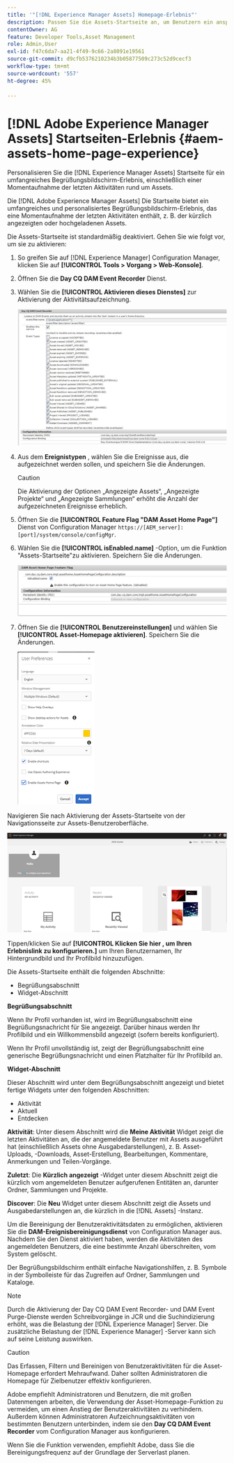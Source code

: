 ```yaml
---
title: '"[!DNL Experience Manager Assets] Homepage-Erlebnis"'
description: Passen Sie die Assets-Startseite an, um Benutzern ein ansprechendes Erlebnis auf dem Willkommensbildschirm zu bieten, einschließlich einer Übersicht der letzten Aktivitäten rund um Assets.
contentOwner: AG
feature: Developer Tools,Asset Management
role: Admin,User
exl-id: f47c6da7-aa21-4f49-9c66-2a8091e19561
source-git-commit: d9cfb5376210234b3b05877509c273c52d9cecf3
workflow-type: tm+mt
source-wordcount: '557'
ht-degree: 45%

---
```


# [!DNL Adobe Experience Manager Assets] Startseiten-Erlebnis {#aem-assets-home-page-experience}

Personalisieren Sie die [!DNL Experience Manager Assets] Startseite für ein umfangreiches Begrüßungsbildschirm-Erlebnis, einschließlich einer Momentaufnahme der letzten Aktivitäten rund um Assets.

Die [!DNL Adobe Experience Manager Assets] Die Startseite bietet ein umfangreiches und personalisiertes Begrüßungsbildschirm-Erlebnis, das eine Momentaufnahme der letzten Aktivitäten enthält, z. B. der kürzlich angezeigten oder hochgeladenen Assets.

Die Assets-Startseite ist standardmäßig deaktiviert. Gehen Sie wie folgt vor, um sie zu aktivieren:

1. So greifen Sie auf [!DNL Experience Manager] Configuration Manager, klicken Sie auf **[!UICONTROL Tools > Vorgang > Web-Konsole]**.
1. Öffnen Sie die **Day CQ DAM Event Recorder** Dienst.
1. Wählen Sie die **[!UICONTROL Aktivieren dieses Dienstes]** zur Aktivierung der Aktivitätsaufzeichnung.

   ![chlimage_1-250](assets/chlimage_1-250.png)

1. Aus dem **Ereignistypen** , wählen Sie die Ereignisse aus, die aufgezeichnet werden sollen, und speichern Sie die Änderungen.

   >[!CAUTION]
   >
   >Die Aktivierung der Optionen „Angezeigte Assets“, „Angezeigte Projekte“ und „Angezeigte Sammlungen“ erhöht die Anzahl der aufgezeichneten Ereignisse erheblich.

1. Öffnen Sie die **[!UICONTROL Feature Flag &quot;DAM Asset Home Page&quot;]** Dienst von Configuration Manager `https://[AEM_server]:[port]/system/console/configMgr`.
1. Wählen Sie die **[!UICONTROL isEnabled.name]** -Option, um die Funktion &quot;Assets-Startseite&quot;zu aktivieren. Speichern Sie die Änderungen.

   ![chlimage_1-251](assets/chlimage_1-251.png)

1. Öffnen Sie die **[!UICONTROL Benutzereinstellungen]** und wählen Sie **[!UICONTROL Asset-Homepage aktivieren]**. Speichern Sie die Änderungen.

   ![user_Preferences](assets/user_preferences.png)

Navigieren Sie nach Aktivierung der Assets-Startseite von der Navigationsseite zur Assets-Benutzeroberfläche.

![home_page](assets/home_page.png)

Tippen/klicken Sie auf **[!UICONTROL Klicken Sie hier , um Ihren Erlebnislink zu konfigurieren.]** um Ihren Benutzernamen, Ihr Hintergrundbild und Ihr Profilbild hinzuzufügen.

Die Assets-Startseite enthält die folgenden Abschnitte:

* Begrüßungsabschnitt
* Widget-Abschnitt

**Begrüßungsabschnitt** 

Wenn Ihr Profil vorhanden ist, wird im Begrüßungsabschnitt eine Begrüßungsnachricht für Sie angezeigt. Darüber hinaus werden Ihr Profilbild und ein Willkommensbild angezeigt (sofern bereits konfiguriert).

Wenn Ihr Profil unvollständig ist, zeigt der Begrüßungsabschnitt eine generische Begrüßungsnachricht und einen Platzhalter für Ihr Profilbild an.

**Widget-Abschnitt** 

Dieser Abschnitt wird unter dem Begrüßungsabschnitt angezeigt und bietet fertige Widgets unter den folgenden Abschnitten:

* Aktivität
* Aktuell
* Entdecken

**Aktivität**: Unter diesem Abschnitt wird die **Meine Aktivität** Widget zeigt die letzten Aktivitäten an, die der angemeldete Benutzer mit Assets ausgeführt hat (einschließlich Assets ohne Ausgabedarstellungen), z. B. Asset-Uploads, -Downloads, Asset-Erstellung, Bearbeitungen, Kommentare, Anmerkungen und Teilen-Vorgänge.

**Zuletzt**: Die **Kürzlich angezeigt** -Widget unter diesem Abschnitt zeigt die kürzlich vom angemeldeten Benutzer aufgerufenen Entitäten an, darunter Ordner, Sammlungen und Projekte.

**Discover**: Die **Neu** Widget unter diesem Abschnitt zeigt die Assets und Ausgabedarstellungen an, die kürzlich in die [!DNL Assets] -Instanz.

Um die Bereinigung der Benutzeraktivitätsdaten zu ermöglichen, aktivieren Sie die **DAM-Ereignisbereinigungsdienst** von Configuration Manager aus. Nachdem Sie den Dienst aktiviert haben, werden die Aktivitäten des angemeldeten Benutzers, die eine bestimmte Anzahl überschreiten, vom System gelöscht.

Der Begrüßungsbildschirm enthält einfache Navigationshilfen, z. B. Symbole in der Symbolleiste für das Zugreifen auf Ordner, Sammlungen und Kataloge.

>[!NOTE]
>
>Durch die Aktivierung der Day CQ DAM Event Recorder- und DAM Event Purge-Dienste werden Schreibvorgänge in JCR und die Suchindizierung erhöht, was die Belastung der [!DNL Experience Manager] Server. Die zusätzliche Belastung der [!DNL Experience Manager] -Server kann sich auf seine Leistung auswirken.

>[!CAUTION]
>
>Das Erfassen, Filtern und Bereinigen von Benutzeraktivitäten für die Asset-Homepage erfordert Mehraufwand. Daher sollten Administratoren die Homepage für Zielbenutzer effektiv konfigurieren.
>
>Adobe empfiehlt Administratoren und Benutzern, die mit großen Datenmengen arbeiten, die Verwendung der Asset-Homepage-Funktion zu vermeiden, um einen Anstieg der Benutzeraktivitäten zu verhindern. Außerdem können Administratoren Aufzeichnungsaktivitäten von bestimmten Benutzern unterbinden, indem sie den **Day CQ DAM Event Recorder** vom Configuration Manager aus konfigurieren.
>
>Wenn Sie die Funktion verwenden, empfiehlt Adobe, dass Sie die Bereinigungsfrequenz auf der Grundlage der Serverlast planen.
